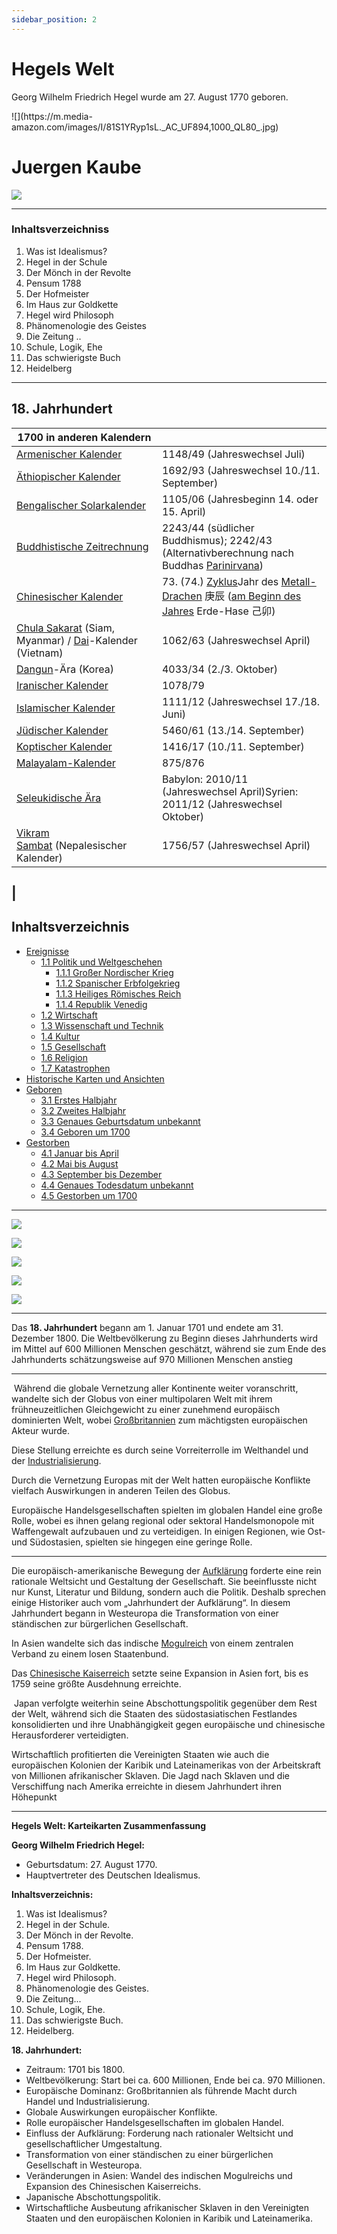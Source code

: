 ```yaml
---
sidebar_position: 2
---
```


# Hegels Welt

Georg Wilhelm Friedrich Hegel wurde am 27. August 1770 geboren.

<div style={{textAlign: 'center'}}>
    ![](https://m.media-amazon.com/images/I/81S1YRyp1sL._AC_UF894,1000_QL80_.jpg)
</div>

# Juergen Kaube

![](https://upload.wikimedia.org/wikipedia/commons/thumb/c/c1/MJK62582_J%C3%BCrgen_Kaube_%28Frankfurter_Buchmesse_2018%29.jpg/800px-MJK62582_J%C3%BCrgen_Kaube_%28Frankfurter_Buchmesse_2018%29.jpg)

---

### Inhaltsverzeichniss
1. Was ist Idealismus?
2. Hegel in der Schule 
3. Der Mönch in der Revolte
4. Pensum 1788
5. Der Hofmeister
6. Im Haus zur Goldkette
7. Hegel wird Philosoph
8. Phänomenologie des Geistes
9. Die Zeitung .. 
10. Schule, Logik, Ehe 
11. Das schwierigste Buch 
12. Heidelberg

---

## **18. Jahrhundert** 

| **1700** in anderen Kalendern                                                                                                                                                  |                                                                                                                                                                                                                                                                                                                 |
| ------------------------------------------------------------------------------------------------------------------------------------------------------------------------------ | --------------------------------------------------------------------------------------------------------------------------------------------------------------------------------------------------------------------------------------------------------------------------------------------------------------- |
| [Armenischer Kalender](https://de.wikipedia.org/wiki/Armenischer_Kalender "Armenischer Kalender")                                                                              | 1148/49 (Jahreswechsel Juli)                                                                                                                                                                                                                                                                                    |
| [Äthiopischer Kalender](https://de.wikipedia.org/wiki/%C3%84thiopischer_Kalender "Äthiopischer Kalender")                                                                      | 1692/93 (Jahreswechsel 10./11. September)                                                                                                                                                                                                                                                                       |
| [Bengalischer Solarkalender](https://de.wikipedia.org/wiki/Bengalischer_Solarkalender "Bengalischer Solarkalender")                                                            | 1105/06 (Jahresbeginn 14. oder 15. April)                                                                                                                                                                                                                                                                       |
| [Buddhistische Zeitrechnung](https://de.wikipedia.org/wiki/Buddhistische_Zeitrechnung "Buddhistische Zeitrechnung")                                                            | 2243/44 (südlicher Buddhismus); 2242/43 (Alternativberechnung nach Buddhas [Parinirvana](https://de.wikipedia.org/wiki/Parinirvana "Parinirvana"))                                                                                                                                                              |
| [Chinesischer Kalender](https://de.wikipedia.org/wiki/Chinesischer_Kalender "Chinesischer Kalender")                                                                           | 73. (74.) [Zyklus](https://de.wikipedia.org/wiki/60-Jahre-Zyklus "60-Jahre-Zyklus")Jahr des [Metall-Drachen](https://de.wikipedia.org/wiki/Metall-Drache "Metall-Drache") 庚辰 ([am Beginn des Jahres](https://de.wikipedia.org/wiki/Chinesisches_Neujahrsfest "Chinesisches Neujahrsfest") Erde-Hase 己卯) |
| [Chula Sakarat](https://de.wikipedia.org/wiki/Chula_Sakarat "Chula Sakarat") (Siam, Myanmar) / [Dai](https://de.wikipedia.org/wiki/Dai_(Volk) "Dai (Volk)")-Kalender (Vietnam) | 1062/63 (Jahreswechsel April)                                                                                                                                                                                                                                                                                   |
| [Dangun](https://de.wikipedia.org/wiki/Dangun "Dangun")-Ära (Korea)                                                                                                            | 4033/34 (2./3. Oktober)                                                                                                                                                                                                                                                                                         |
| [Iranischer Kalender](https://de.wikipedia.org/wiki/Iranischer_Kalender "Iranischer Kalender")                                                                                 | 1078/79                                                                                                                                                                                                                                                                                                         |
| [Islamischer Kalender](https://de.wikipedia.org/wiki/Islamischer_Kalender "Islamischer Kalender")                                                                              | 1111/12 (Jahreswechsel 17./18. Juni)                                                                                                                                                                                                                                                                            |
| [Jüdischer Kalender](https://de.wikipedia.org/wiki/J%C3%BCdischer_Kalender "Jüdischer Kalender")                                                                               | 5460/61 (13./14. September)                                                                                                                                                                                                                                                                                     |
| [Koptischer Kalender](https://de.wikipedia.org/wiki/Koptischer_Kalender "Koptischer Kalender")                                                                                 | 1416/17 (10./11. September)                                                                                                                                                                                                                                                                                     |
| [Malayalam-Kalender](https://de.wikipedia.org/wiki/Malayalam-Kalender "Malayalam-Kalender")                                                                                    | 875/876                                                                                                                                                                                                                                                                                                         |
| [Seleukidische Ära](https://de.wikipedia.org/wiki/Seleukidische_%C3%84ra "Seleukidische Ära")                                                                                  | Babylon: 2010/11 (Jahreswechsel April)Syrien: 2011/12 (Jahreswechsel Oktober)                                                                                                                                                                                                                           |
| [Vikram Sambat](https://de.wikipedia.org/wiki/Vikram_Sambat "Vikram Sambat") (Nepalesischer Kalender)                                                                          | 1756/57 (Jahreswechsel April)                                                                                                                                                                                                                
|
---


## Inhaltsverzeichnis

- [Ereignisse](https://de.wikipedia.org/wiki/1700#Ereignisse)
    - [1.1 Politik und Weltgeschehen](https://de.wikipedia.org/wiki/1700#Politik_und_Weltgeschehen)
        - [1.1.1 Großer Nordischer Krieg](https://de.wikipedia.org/wiki/1700#Gro%C3%9Fer_Nordischer_Krieg)
        - [1.1.2 Spanischer Erbfolgekrieg](https://de.wikipedia.org/wiki/1700#Spanischer_Erbfolgekrieg)
        - [1.1.3 Heiliges Römisches Reich](https://de.wikipedia.org/wiki/1700#Heiliges_R%C3%B6misches_Reich)
        - [1.1.4 Republik Venedig](https://de.wikipedia.org/wiki/1700#Republik_Venedig)
    - [1.2 Wirtschaft](https://de.wikipedia.org/wiki/1700#Wirtschaft)
    - [1.3 Wissenschaft und Technik](https://de.wikipedia.org/wiki/1700#Wissenschaft_und_Technik)
    - [1.4 Kultur](https://de.wikipedia.org/wiki/1700#Kultur)
    - [1.5 Gesellschaft](https://de.wikipedia.org/wiki/1700#Gesellschaft)
    - [1.6 Religion](https://de.wikipedia.org/wiki/1700#Religion)
    - [1.7 Katastrophen](https://de.wikipedia.org/wiki/1700#Katastrophen)
- [ Historische Karten und Ansichten](https://de.wikipedia.org/wiki/1700#Historische_Karten_und_Ansichten)
- [ Geboren](https://de.wikipedia.org/wiki/1700#Geboren)
    - [3.1 Erstes Halbjahr](https://de.wikipedia.org/wiki/1700#Erstes_Halbjahr)
    - [3.2 Zweites Halbjahr](https://de.wikipedia.org/wiki/1700#Zweites_Halbjahr)
    - [3.3 Genaues Geburtsdatum unbekannt](https://de.wikipedia.org/wiki/1700#Genaues_Geburtsdatum_unbekannt)
    - [3.4 Geboren um 1700](https://de.wikipedia.org/wiki/1700#Geboren_um_1700)
- [ Gestorben](https://de.wikipedia.org/wiki/1700#Gestorben)
    - [4.1 Januar bis April](https://de.wikipedia.org/wiki/1700#Januar_bis_April)
    - [4.2 Mai bis August](https://de.wikipedia.org/wiki/1700#Mai_bis_August)
    - [4.3 September bis Dezember](https://de.wikipedia.org/wiki/1700#September_bis_Dezember)
    - [4.4 Genaues Todesdatum unbekannt](https://de.wikipedia.org/wiki/1700#Genaues_Todesdatum_unbekannt)
    - [4.5 Gestorben um 1700](https://de.wikipedia.org/wiki/1700#Gestorben_um_1700)


---


![](https://upload.wikimedia.org/wikipedia/commons/thumb/3/39/Battle_of_Narva_1700.JPG/800px-Battle_of_Narva_1700.JPG)


![](https://upload.wikimedia.org/wikipedia/commons/thumb/c/c9/Louis14-Q.jpg/375px-Louis14-Q.jpg)

![](https://upload.wikimedia.org/wikipedia/commons/1/15/Grosser_Nordischer_Krieg_Phase1.png)



![](https://www.euratlas.net/history/europe/1700/1700_ganz_Europa.jpg)

![](https://upload.wikimedia.org/wikipedia/commons/2/2d/1700_Orbis_Terrarum_Visscher_mr.jpg)

---

Das **18. Jahrhundert** begann am 1. Januar 1701 und endete am 31. Dezember 1800. Die Weltbevölkerung zu Beginn dieses Jahrhunderts wird im Mittel auf 600 Millionen Menschen geschätzt, während sie zum Ende des Jahrhunderts schätzungsweise auf 970 Millionen Menschen anstieg

---

 Während die globale Vernetzung aller Kontinente weiter voranschritt, wandelte sich der Globus von einer multipolaren Welt mit ihrem frühneuzeitlichen Gleichgewicht zu einer zunehmend europäisch dominierten Welt, wobei [Großbritannien](https://de.wikipedia.org/wiki/K%C3%B6nigreich_Gro%C3%9Fbritannien "Königreich Großbritannien") zum mächtigsten europäischen Akteur wurde.

Diese Stellung erreichte es durch seine Vorreiterrolle im Welthandel und der [Industrialisierung](https://de.wikipedia.org/wiki/Industrialisierung "Industrialisierung").


Durch die Vernetzung Europas mit der Welt hatten europäische Konflikte vielfach Auswirkungen in anderen Teilen des Globus.

Europäische Handelsgesellschaften spielten im globalen Handel eine große Rolle, wobei es ihnen gelang regional oder sektoral Handelsmonopole mit Waffengewalt aufzubauen und zu verteidigen. In einigen Regionen, wie Ost- und Südostasien, spielten sie hingegen eine geringe Rolle.



---

Die europäisch-amerikanische Bewegung der [Aufklärung](https://de.wikipedia.org/wiki/Aufkl%C3%A4rung "Aufklärung") forderte eine rein rationale Weltsicht und Gestaltung der Gesellschaft. Sie beeinflusste nicht nur Kunst, Literatur und Bildung, sondern auch die Politik. Deshalb sprechen einige Historiker auch vom „Jahrhundert der Aufklärung“. In diesem Jahrhundert begann in Westeuropa die Transformation von einer ständischen zur bürgerlichen Gesellschaft.

In Asien wandelte sich das indische [Mogulreich](https://de.wikipedia.org/wiki/Mogulreich "Mogulreich") von einem zentralen Verband zu einem losen Staatenbund.

Das [Chinesische Kaiserreich](https://de.wikipedia.org/wiki/Kaiserreich_China "Kaiserreich China") setzte seine Expansion in Asien fort, bis es 1759 seine größte Ausdehnung erreichte.

 Japan verfolgte weiterhin seine Abschottungspolitik gegenüber dem Rest der Welt, während sich die Staaten des südostasiatischen Festlandes konsolidierten und ihre Unabhängigkeit gegen europäische und chinesische Herausforderer verteidigten.

Wirtschaftlich profitierten die Vereinigten Staaten wie auch die europäischen Kolonien der Karibik und Lateinamerikas von der Arbeitskraft von Millionen afrikanischer Sklaven. Die Jagd nach Sklaven und die Verschiffung nach Amerika erreichte in diesem Jahrhundert ihren Höhepunkt

---
**Hegels Welt: Karteikarten Zusammenfassung**

**Georg Wilhelm Friedrich Hegel:**
- Geburtsdatum: 27. August 1770.
- Hauptvertreter des Deutschen Idealismus.

**Inhaltsverzeichnis:**
1. Was ist Idealismus?
2. Hegel in der Schule.
3. Der Mönch in der Revolte.
4. Pensum 1788.
5. Der Hofmeister.
6. Im Haus zur Goldkette.
7. Hegel wird Philosoph.
8. Phänomenologie des Geistes.
9. Die Zeitung...
10. Schule, Logik, Ehe.
11. Das schwierigste Buch.
12. Heidelberg.

**18. Jahrhundert:**
- Zeitraum: 1701 bis 1800.
- Weltbevölkerung: Start bei ca. 600 Millionen, Ende bei ca. 970 Millionen.
- Europäische Dominanz: Großbritannien als führende Macht durch Handel und Industrialisierung.
- Globale Auswirkungen europäischer Konflikte.
- Rolle europäischer Handelsgesellschaften im globalen Handel.
- Einfluss der Aufklärung: Forderung nach rationaler Weltsicht und gesellschaftlicher Umgestaltung.
- Transformation von einer ständischen zu einer bürgerlichen Gesellschaft in Westeuropa.
- Veränderungen in Asien: Wandel des indischen Mogulreichs und Expansion des Chinesischen Kaiserreichs.
- Japanische Abschottungspolitik.
- Wirtschaftliche Ausbeutung afrikanischer Sklaven in den Vereinigten Staaten und den europäischen Kolonien in Karibik und Lateinamerika.